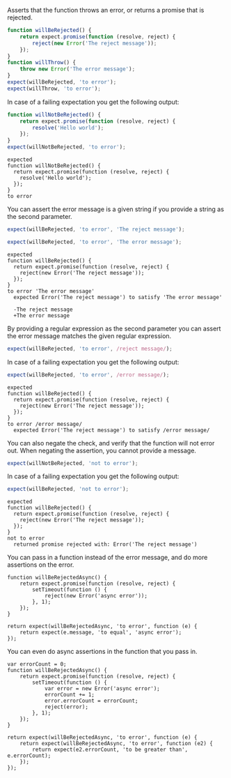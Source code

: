 Asserts that the function throws an error, or returns a promise that
is rejected.

```javascript
function willBeRejected() {
    return expect.promise(function (resolve, reject) {
        reject(new Error('The reject message'));
    });
}
function willThrow() {
    throw new Error('The error message');
}
expect(willBeRejected, 'to error');
expect(willThrow, 'to error');
```

In case of a failing expectation you get the following output:

```javascript
function willNotBeRejected() {
    return expect.promise(function (resolve, reject) {
        resolve('Hello world');
    });
}
expect(willNotBeRejected, 'to error');
```
```output
expected
function willNotBeRejected() {
  return expect.promise(function (resolve, reject) {
    resolve('Hello world');
  });
}
to error
```

You can assert the error message is a given string if you provide a
string as the second parameter.

```javascript
expect(willBeRejected, 'to error', 'The reject message');
```

```javascript
expect(willBeRejected, 'to error', 'The error message');
```

```output
expected
function willBeRejected() {
  return expect.promise(function (resolve, reject) {
    reject(new Error('The reject message'));
  });
}
to error 'The error message'
  expected Error('The reject message') to satisfy 'The error message'

  -The reject message
  +The error message
```

By providing a regular expression as the second parameter you can
assert the error message matches the given regular expression.

```javascript
expect(willBeRejected, 'to error', /reject message/);
```

In case of a failing expectation you get the following output:

```javascript
expect(willBeRejected, 'to error', /error message/);
```

```output
expected
function willBeRejected() {
  return expect.promise(function (resolve, reject) {
    reject(new Error('The reject message'));
  });
}
to error /error message/
  expected Error('The reject message') to satisfy /error message/
```

You can also negate the check, and verify that the function will not
error out. When negating the assertion, you cannot provide a message.

```javascript
expect(willNotBeRejected, 'not to error');
```

In case of a failing expectation you get the following output:

```javascript
expect(willBeRejected, 'not to error');
```
```output
expected
function willBeRejected() {
  return expect.promise(function (resolve, reject) {
    reject(new Error('The reject message'));
  });
}
not to error
  returned promise rejected with: Error('The reject message')
```

You can pass in a function instead of the error message, and do more
assertions on the error.

```javascript#async:true
function willBeRejectedAsync() {
    return expect.promise(function (resolve, reject) {
        setTimeout(function () {
            reject(new Error('async error'));
        }, 1);
    });
}

return expect(willBeRejectedAsync, 'to error', function (e) {
    return expect(e.message, 'to equal', 'async error');
});
```

You can even do async assertions in the function that you pass in.

```javascript#async:true
var errorCount = 0;
function willBeRejectedAsync() {
    return expect.promise(function (resolve, reject) {
        setTimeout(function () {
            var error = new Error('async error');
            errorCount += 1;
            error.errorCount = errorCount;
            reject(error);
        }, 1);
    });
}

return expect(willBeRejectedAsync, 'to error', function (e) {
    return expect(willBeRejectedAsync, 'to error', function (e2) {
        return expect(e2.errorCount, 'to be greater than', e.errorCount);
    });
});
```
